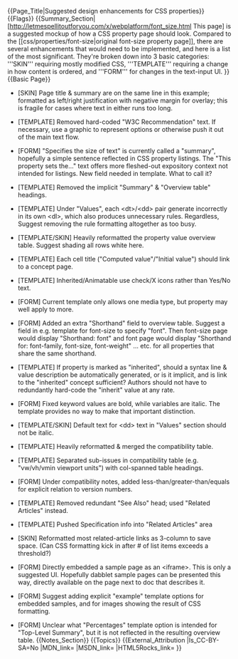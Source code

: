 {{Page_Title|Suggested design enhancements for CSS properties}}
{{Flags}}
{{Summary_Section|[http://letmespellitoutforyou.com/x/webplatform/font_size.html This page] is a suggested mockup of how a CSS property page should look.
Compared to the [[css/properties/font-size|original font-size property page]], there are several enhancements that would need to be implemented, and here is a list of the most significant. They're broken down into 3 basic categories: '''SKIN''' requiring mostly modified CSS, '''TEMPLATE''' requiring a change in how content is ordered, and '''FORM''' for changes in the text-input UI.
}}
{{Basic Page}}
* [SKIN] Page title & summary are on the same line in this example; formatted as left/right justification with negative margin for overlay; this is fragile for cases where text in either runs too long.

* [TEMPLATE] Removed hard-coded "W3C Recommendation" text. If necessary, use a graphic to represent options or otherwise push it out of the main text flow.

* [FORM] "Specifies the size of text" is currently called a "summary", hopefully a simple sentence reflected in CSS property listings.  The "This property sets the..." text offers more fleshed-out expository context not intended for listings. New field needed in template. What to call it?

* [TEMPLATE] Removed the implicit "Summary" & "Overview table" headings.

* [TEMPLATE] Under "Values", each &lt;dt&gt;/&lt;dd&gt; pair generate incorrectly in its own &lt;dl&gt;, which also produces unnecessary rules. Regardless, Suggest removing the rule formatting altogether as too busy.

* [TEMPLATE/SKIN] Heavily reformatted the property value overview table. Suggest shading all rows white here.

* [TEMPLATE] Each cell title ("Computed value"/"Initial value") should link to a concept page.

* [TEMPLATE] Inherited/Animatable use check/X icons rather than Yes/No text.

* [FORM] Current template only allows one media type, but property may well apply to more.

* [FORM] Added an extra "Shorthand" field to overview table. Suggest a field in e.g. template for font-size to specify "font". Then font-size page would display "Shorthand: font" and font page would display "Shorthand for: font-family, font-size, font-weight" ... etc. for all properties that share the same shorthand.

* [TEMPLATE] If property is marked as "inherited", should a syntax line & value description be automatically generated, or is it implicit, and is link to the "inherited" concept sufficient? Authors should not have to redundantly hard-code the "inherit" value at any rate.

* [FORM] Fixed keyword values are bold, while variables are italic. The template provides no way to make that important distinction.

* [TEMPLATE/SKIN] Default text for &lt;dd&gt; text in "Values" section should not be italic.

* [TEMPLATE] Heavily reformatted & merged the compatibility table.

* [TEMPLATE] Separated sub-issues in compatibility table (e.g. "vw/vh/vmin viewport units") with col-spanned table headings.

* [FORM] Under compatibility notes, added less-than/greater-than/equals for explicit relation to version numbers.

* [TEMPLATE] Removed redundant "See Also" head; used "Related Articles" instead. 

* [TEMPLATE] Pushed Specification info into "Related Articles" area

* [SKIN] Reformatted most related-article links as 3-column to save space. (Can CSS formatting kick in after # of list items exceeds a threshold?)

* [FORM] Directly embedded a sample page as an &lt;iframe&gt;. This is only a suggested UI. Hopefully dabblet sample pages can be presented this way, directly available on the page next to doc that describes it.

* [FORM] Suggest adding explicit "example" template options for embedded samples, and for images showing the result of CSS formatting.

* [FORM] Unclear what "Percentages" template option is intended for "Top-Level Summary", but it is not reflected in the resulting overview table.
{{Notes_Section}}
{{Topics}}
{{External_Attribution
|Is_CC-BY-SA=No
|MDN_link=
|MSDN_link=
|HTML5Rocks_link=
}}